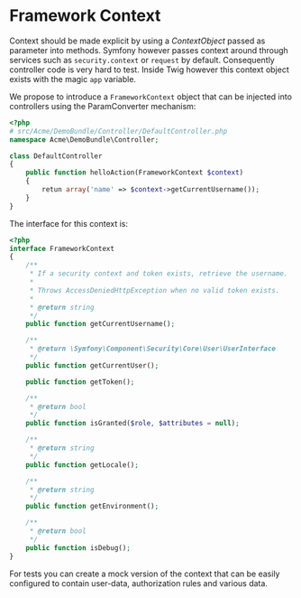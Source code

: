 # Framework Context

Context should be made explicit by using a *ContextObject* passed as parameter
into methods. Symfony however passes context around through services such as
`security.context` or `request` by default. Consequently controller code is
very hard to test.  Inside Twig however this context object exists with the
magic `app` variable.

We propose to introduce a `FrameworkContext` object that can be injected
into controllers using the ParamConverter mechanism:

```php
<?php
# src/Acme/DemoBundle/Controller/DefaultController.php
namespace Acme\DemoBundle\Controller;

class DefaultController
{
    public function helloAction(FrameworkContext $context)
    {
        retun array('name' => $context->getCurrentUsername());
    }
}
```

The interface for this context is: 

```php
<?php
interface FrameworkContext
{
    /**
     * If a security context and token exists, retrieve the username.
     * 
     * Throws AccessDeniedHttpException when no valid token exists.
     *
     * @return string
     */
    public function getCurrentUsername();

    /**
     * @return \Symfony\Component\Security\Core\User\UserInterface
     */
    public function getCurrentUser();

    public function getToken();

    /**
     * @return bool
     */
    public function isGranted($role, $attributes = null);

    /**
     * @return string
     */
    public function getLocale();

    /**
     * @return string
     */
    public function getEnvironment();

    /**
     * @return bool
     */
    public function isDebug();
}
```

For tests you can create a mock version of the context that can be easily
configured to contain user-data, authorization rules and various data.
